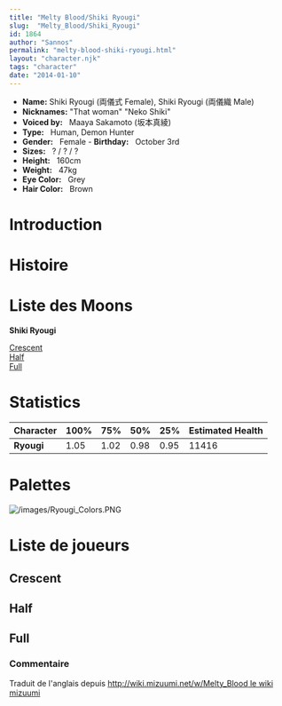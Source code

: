 ```yaml
---
title: "Melty Blood/Shiki Ryougi"
slug:  "Melty_Blood/Shiki_Ryougi"
id: 1864
author: "Sannos"
permalink: "melty-blood-shiki-ryougi.html"
layout: "character.njk"
tags: "character"
date: "2014-01-10"
---
```


- **Name:** Shiki Ryougi (両儀式 Female), Shiki Ryougi (両儀織
Male)
- **Nicknames:** "That woman" "Neko Shiki" 
- **Voiced by:**   Maaya Sakamoto (坂本真綾)
- **Type:**   Human, Demon
Hunter
- **Gender:**   Female  - **Birthday:**   October
3rd
- **Sizes:**   ? / ? / ?
- **Height:**   160cm
- **Weight:**   47kg
- **Eye Color:**   Grey
- **Hair Color:**   Brown


# Introduction

# Histoire

# Liste des Moons

**Shiki Ryougi**

[Crescent](melty-blood-shiki-ryougi-crescent-moon.html)  
[Half](melty-blood-shiki-ryougi-half-moon.html)  
[Full](melty-blood-shiki-ryougi-full-moon.html)  

# Statistics

| Character  | 100% | 75%  | 50%  | 25%  | Estimated Health |
|------------|------|------|------|------|------------------|
| **Ryougi** | 1.05 | 1.02 | 0.98 | 0.95 | 11416            |

# Palettes

![](/images/Ryougi_Colors.PNG "/images/Ryougi_Colors.PNG")

# Liste de joueurs

## Crescent

## Half

## Full

### Commentaire

Traduit de l'anglais depuis [http://wiki.mizuumi.net/w/Melty_Blood le
wiki
mizuumi](http://wiki.mizuumi.net/w/Melty_Blood_le_wiki_mizuumi)



